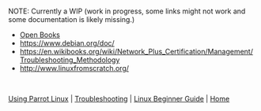 
&nbsp;

&nbsp;

NOTE: Currently a WIP (work in progress, some links might not work and some documentation is likely missing.)


- [Open Books](https://archive.parrotsec.org/parrot/misc/openbooks/)
- https://www.debian.org/doc/
- https://en.wikibooks.org/wiki/Network_Plus_Certification/Management/Troubleshooting_Methodology
- http://www.linuxfromscratch.org/




&nbsp;

[Using Parrot Linux](https://www.parrotsec.org/docs/info/startpage/) | [Troubleshooting](https://www.parrotsec.org/docs/trbl/trbl-start/) | [Linux Beginner Guide](https://www.parrotsec.org/docs/library/lbg-start/) | [Home](https://www.parrotsec.org/docs/) 